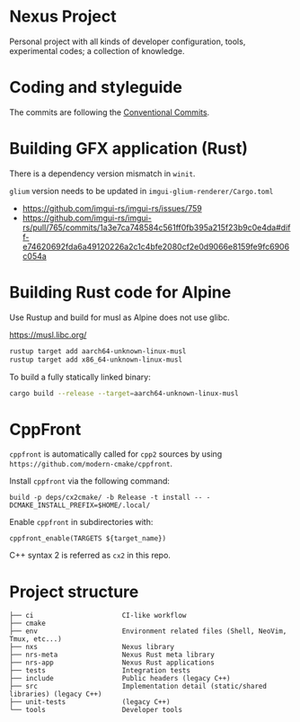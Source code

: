 # Nexus Project

Personal project with all kinds of developer configuration, tools, experimental
codes; a collection of knowledge.

# Coding and styleguide

The commits are following the [Conventional Commits](https://www.conventionalcommits.org/en/v1.0.0/).

# Building GFX application (Rust)

There is a dependency version mismatch in `winit`.

`glium` version needs to be updated in `imgui-glium-renderer/Cargo.toml`

* https://github.com/imgui-rs/imgui-rs/issues/759
* https://github.com/imgui-rs/imgui-rs/pull/765/commits/1a3e7ca748584c561ff0fb395a215f23b9c0e4da#diff-e74620692fda6a49120226a2c1c4bfe2080cf2e0d9066e8159fe9fc6906c054a

# Building Rust code for Alpine

Use Rustup and build for musl as Alpine does not use glibc.

https://musl.libc.org/

```sh
rustup target add aarch64-unknown-linux-musl
rustup target add x86_64-unknown-linux-musl
```

To build a fully statically linked binary:

```sh
cargo build --release --target=aarch64-unknown-linux-musl
```

# CppFront

`cppfront` is automatically called for `cpp2` sources by using
`https://github.com/modern-cmake/cppfront`.

Install `cppfront` via the following command:

    build -p deps/cx2cmake/ -b Release -t install -- -DCMAKE_INSTALL_PREFIX=$HOME/.local/

Enable `cppfront` in subdirectories with:

    cppfront_enable(TARGETS ${target_name})

C++ syntax 2 is referred as `cx2` in this repo.

# Project structure

```
├── ci                      CI-like workflow
├── cmake
├── env                     Environment related files (Shell, NeoVim, Tmux, etc...)
├── nxs                     Nexus library
├── nrs-meta                Nexus Rust meta library
├── nrs-app                 Nexus Rust applications
├── tests                   Integration tests
├── include                 Public headers (legacy C++)
├── src                     Implementation detail (static/shared libraries) (legacy C++)
├── unit-tests              (legacy C++)
└── tools                   Developer tools
```
